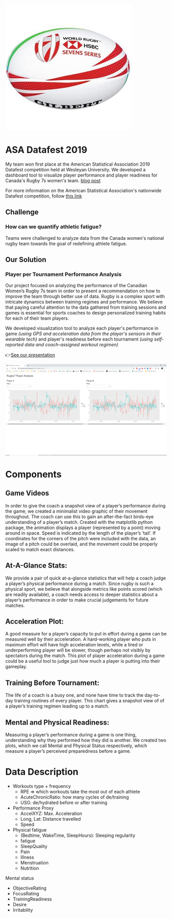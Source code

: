 ![ball](www/rugby7-ball.jpg)

# ASA Datafest 2019
My team won first place at the American Statistical Association 2019 Datafest competition held at Wesleyan University. We developed a dashboard tool to visualize player performance and player readiness for Canada's Rugby 7s women's team. [blog post](https://newsletter.blogs.wesleyan.edu/2019/04/15/wesleyan-wins-best-in-show-at-2019-datafest/)

For more information on the American Statistical Association's nationwide Datafest competition, follow [this link](https://ww2.amstat.org/education/datafest/index.cfm)

## Challenge

### How can we quantify athletic fatigue?
Teams were challenged to analyze data from the Canada women's national rugby team towards the goal of redefining athlete fatigue.

## Our Solution

### Player per Tournament Performance Analysis
Our project focused on analyzing the performance of the Canadian Women’s Rugby 7s team in order to  present a recommendation on how to improve the team through better use of data. Rugby is a complex sport with intricate dynamics between training regimes and performance. We believe that paying careful attention to the data gathered from training sessions and games is essential for sports coaches to design personalized training habits for each of their team players. 

We developed visualization tool to analyze each player's performance in game *(using GPS and acceleration data from the player's sensors in their wearable tech)* and player's readiness before each tournament *(using self-reported data and coach-assigned workout regimen)* 

👉[See our presentation](https://docs.google.com/presentation/d/1Qq2EdIHjCxT5hdI-aC_XERe6D3GoNwCnsT3aficZUXE/edit?usp=sharing)

![dashboard-screenshot](www/dash_sshot.png)

# Components

## Game Videos

In order to give the coach a snapshot view of a player’s performance during the game, we created a minimalist video graphic of their movement throughout. The coach can use this to gain an after-the-fact birds-eye understanding of a player’s match. Created with the matplotlib python package, the animation displays a player (represented by a point) moving around in space. Speed is indicated by the length of the player’s ‘tail’. If coordinates for the corners of the pitch were included with the data, an image of a pitch could be overlaid, and the movement could be properly scaled to match exact distances.

## At-A-Glance Stats:
We provide a pair of quick at-a-glance statistics that will help a coach judge a player’s physical performance during a match. Since rugby is such a physical sport, we believe that alongside metrics like points scored (which are readily available), a coach needs access to deeper statistics about a player’s performance in order to make crucial judgements for future matches.

## Acceleration Plot:
A good measure for a player’s capacity to put in effort during a game can be measured well by their acceleration. A hard-working player who puts in maximum effort will have high acceleration levels, while a tired or underperforming player will be slower, though perhaps not visibly by spectators during the match. This plot of player acceleration during a game could be a useful tool to judge just how much a player is putting into their gameplay.

## Training Before Tournament:
The life of a coach is a busy one, and none have time to track the day-to-day training routines of every player. This chart gives a snapshot view of of a player’s training regimen leading up to a match.

## Mental and Physical Readiness:
Measuring a player’s performance during a game is one thing, understanding why they performed how they did is another. We created two plots, which we call Mental and Physical Status respectively, which measure a player’s perceived preparedness before a game.

# Data Description

* Workouts type + frequency
  * RPE => which workouts take the most out of each athlete
  * AcuteChronicRatio: how many cycles of de/training
  * USG: de/hydrated before or after training
* Performance Proxy
  * AccelXYZ: Max. Acceleration
  * Long, Lat: Distance travelled 
  * Speed
* Physical fatigue
  * (Bedtime, WakeTime, SleepHours): Sleeping regularity
  * fatigue
  * SleepQuality
  * Pain
  * Illness
  * Menstruation
  * Nutrition

 Mental status
  * ObjectiveRating
  * FocusRating
  * TrainingReadiness
  * Desire
  * Irritability

